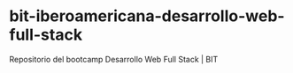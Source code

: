 # bit-iberoamericana-desarrollo-web-full-stack
Repositorio del bootcamp Desarrollo Web Full Stack | BIT
